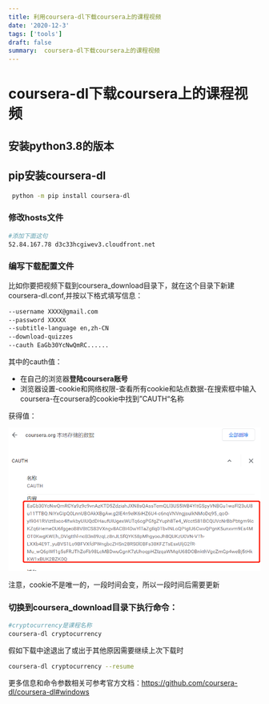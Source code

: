 ```yaml
---
title: 利用coursera-dl下载coursera上的课程视频
date: '2020-12-3'
tags: ['tools']
draft: false
summary:  coursera-dl下载coursera上的课程视频
---
```

# coursera-dl下载coursera上的课程视频

## 安装python3.8的版本

## pip安装coursera-dl

```bash
 python -m pip install coursera-dl
```

### 修改hosts文件

```bash
#添加下面这句
52.84.167.78 d3c33hcgiwev3.cloudfront.net
```

### 编写下载配置文件

比如你要把视频下载到coursera_download目录下，就在这个目录下新建coursera-dl.conf,并按以下格式填写信息：

```bash
--username XXXX@gmail.com
--password XXXXX
--subtitle-language en,zh-CN
--download-quizzes
--cauth EaGb30YcNwQmRC......
```

其中的cauth值：

- 在自己的浏览器**登陆coursera账号**
- 浏览器设置-cookie和网络权限-查看所有cookie和站点数据-在搜索框中输入coursera-在coursera的cookie中找到”CAUTH“名称

获得值：

![image-20230126132634489](https://raw.githubusercontent.com/selfmakeit/resource/main/image-20230126132634489.png)

注意，cookie不是唯一的，一段时间会变，所以一段时间后需要更新

### 切换到coursera_download目录下执行命令：

```bash
#cryptocurrency是课程名称
coursera-dl cryptocurrency
```

假如下载中途退出了或出于其他原因需要继续上次下载时

```bash
coursera-dl cryptocurrency --resume
```

更多信息和命令参数相关可参考官方文档：https://github.com/coursera-dl/coursera-dl#windows

